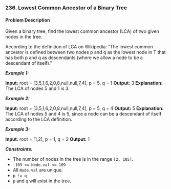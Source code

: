 ### 236. Lowest Common Ancestor of a Binary Tree

#### Problem Description

Given a binary tree, find the lowest common ancestor (LCA) of two given nodes in the tree.

According to the definition of LCA on Wikipedia: “The lowest common ancestor is defined between two nodes p and q as the lowest node in T that has both p and q as descendants (where we allow a node to be a descendant of itself).”

***Example 1:*** 

**Input:**  root = [3,5,1,6,2,0,8,null,null,7,4], p = 5, q = 1
**Output:**  3
**Explanation:** The LCA of nodes 5 and 1 is 3.

***Example 2:*** 

**Input:**  root = [3,5,1,6,2,0,8,null,null,7,4], p = 5, q = 4
**Output:**  5
**Explanation:** The LCA of nodes 5 and 4 is 5, since a node can be a descendant of itself according to the LCA definition.

***Example 3:*** 

**Input:**  root = [1,2], p = 1, q = 2
**Output:**  1
 
***Constraints:*** 
- The number of nodes in the tree is in the range `[2, 105]`.
- `-109 <= Node.val <= 109`
- All `Node.val` are unique.
- `p != q`
- `p` and `q` will exist in the tree.